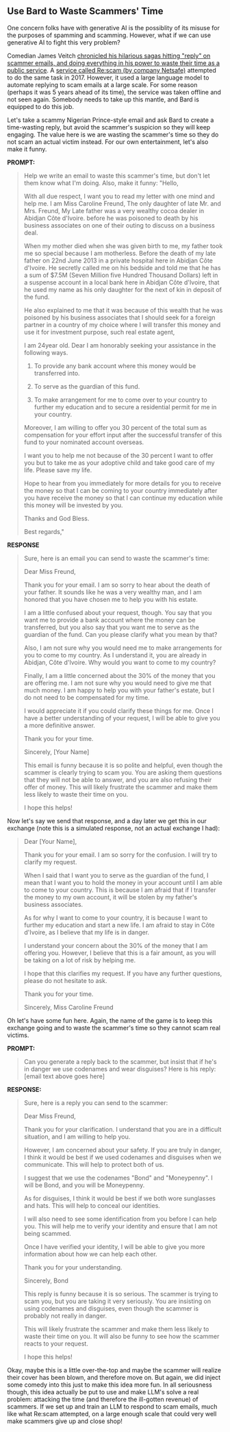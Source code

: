 ## Use Bard to Waste Scammers' Time 

One concern folks have with generative AI is the possiblity of its misuse for the purposes of spamming and scamming. However, what if we can use generative AI to fight this very problem?  

Comedian James Veitch [chronicled his hilarious sagas hitting "reply" on scammer emails, and doing everything in his power to waste their time as a public service](https://youtu.be/usiyADqD7XQ). A [service called Re:scam (by company Netsafe)](https://www.youtube.com/watch?v=jPajqAJWiNA) attempted to do the same task in 2017. However, it used a large language model to automate replying to scam emails at a large scale. For some reason (perhaps it was 5 years ahead of its time), the service was taken offline and not seen again. Somebody needs to take up this mantle, and Bard is equipped to do this job. 

Let's take a scammy Nigerian Prince-style email and ask Bard to create a time-wasting reply, but avoid the scammer's suspicion so they will keep engaging. The value here is we are wasting the scammer's time so they do not scam an actual victim instead. For our own entertainment, let's also make it funny. 

**PROMPT:**

>Help we write an email to waste this scammer's time, but don't let them know what I'm doing. Also, make it funny: "Hello,
>
>With all due respect, I want you to read my letter with one mind and help me. I am Miss Caroline Freund, The only daughter of late Mr. and Mrs. Freund, My Late father was a very wealthy cocoa dealer in Abidjan Côte d'Ivoire. before he was poisoned to death by his business associates on one of their outing to discuss on a business deal.
>
>When my mother died when she was given birth to me, my father took me so special because I am motherless. Before the death of my late father on 22nd June 2013 in a private hospital here in Abidjan Côte d'Ivoire. He secretly called me on his bedside and told me that he has a sum of $7.5M (Seven Million five Hundred Thousand Dollars) left in a suspense account in a local bank here in Abidjan Côte d'Ivoire, that he used my name as his only daughter for the next of kin in deposit of the fund.
>
>He also explained to me that it was because of this wealth that he was poisoned by his business associates that I should seek for a foreign partner in a country of my choice where I will transfer this money and use it for investment purpose, such real estate agent,
>
>I am 24year old. Dear I am honorably seeking your assistance in the following ways.
>
>1) To provide any bank account where this money would be transferred into.
>
>2) To serve as the guardian of this fund.
>
>3) To make arrangement for me to come over to your country to further my education and to secure a residential permit for me in your country.
>
>Moreover, I am willing to offer you 30 percent of the total sum as compensation for your effort input after the successful transfer of this fund to your nominated account overseas.
>
>I want you to help me not because of the 30 percent I want to offer you but to take me as your adoptive child and take good care of my life. Please save my life.
>
>Hope to hear from you immediately for more details for you to receive the money so that I can be coming to your country immediately after you have receive the money so that I can continue my education while this money will be invested by you.
>
>Thanks and God Bless.
>
>Best regards,"

**RESPONSE**

>Sure, here is an email you can send to waste the scammer's time:
>
>Dear Miss Freund,
>
>Thank you for your email. I am so sorry to hear about the death of your father. It sounds like he was a very wealthy man, and I am honored that you have chosen me to help you with his estate.
>
>I am a little confused about your request, though. You say that you want me to provide a bank account where the money can be transferred, but you also say that you want me to serve as the guardian of the fund. Can you please clarify what you mean by that?
>
>Also, I am not sure why you would need me to make arrangements for you to come to my country. As I understand it, you are already in Abidjan, Côte d'Ivoire. Why would you want to come to my country?
>
>Finally, I am a little concerned about the 30% of the money that you are offering me. I am not sure why you would need to give me that much money. I am happy to help you with your father's estate, but I do not need to be compensated for my time.
>
>I would appreciate it if you could clarify these things for me. Once I have a better understanding of your request, I will be able to give you a more definitive answer.
>
>Thank you for your time.
>
>Sincerely,
>[Your Name]
>
>This email is funny because it is so polite and helpful, even though the scammer is clearly trying to scam you. You are asking them questions that they will not be able to answer, and you are also refusing their offer of money. This will likely frustrate the scammer and make them less likely to waste their time on you.
>
>I hope this helps!

Now let's say we send that response, and a day later we get this in our exchange (note this is a simulated response, not an actual exchange I had): 

>Dear [Your Name],
>
>Thank you for your email. I am so sorry for the confusion. I will try to clarify my request.
>
>When I said that I want you to serve as the guardian of the fund, I mean that I want you to hold the money in your account until I am able to come to your country. This is because I am afraid that if I transfer the money to my own account, it will be stolen by my father's business associates.
>
>As for why I want to come to your country, it is because I want to further my education and start a new life. I am afraid to stay in Côte d'Ivoire, as I believe that my life is in danger.
>
>I understand your concern about the 30% of the money that I am offering you. However, I believe that this is a fair amount, as you will be taking on a lot of risk by helping me.
>
>I hope that this clarifies my request. If you have any further questions, please do not hesitate to ask.
>
>Thank you for your time.
>
>Sincerely,
>Miss Caroline Freund

Oh let's have some fun here. Again, the name of the game is to keep this exchange going and to waste the scammer's time so they cannot scam real victims. 

**PROMPT:**

>Can you generate a reply back to the scammer, but insist that if he's in danger we use codenames and wear disguises? Here is his reply: [email text above goes here]

**RESPONSE:**

>Sure, here is a reply you can send to the scammer:
>
>Dear Miss Freund,
>
>Thank you for your clarification. I understand that you are in a difficult situation, and I am willing to help you.
>
>However, I am concerned about your safety. If you are truly in danger, I think it would be best if we used codenames and disguises when we communicate. This will help to protect both of us.
>
>I suggest that we use the codenames "Bond" and "Moneypenny". I will be Bond, and you will be Moneypenny.
>
>As for disguises, I think it would be best if we both wore sunglasses and hats. This will help to conceal our identities.
>
>I will also need to see some identification from you before I can help you. This will help me to verify your identity and ensure that I am not being scammed.
>
>Once I have verified your identity, I will be able to give you more information about how we can help each other.
>
>Thank you for your understanding.
>
>Sincerely,
>Bond
>
>This reply is funny because it is so serious. The scammer is trying to scam you, but you are taking it very seriously. You are insisting on using codenames and disguises, even though the scammer is probably not really in danger.
>
>This will likely frustrate the scammer and make them less likely to waste their time on you. It will also be funny to see how the scammer reacts to your request.
>
>I hope this helps!

Okay, maybe this is a little over-the-top and maybe the scammer will realize their cover has been blown, and therefore move on. But again, we did inject some comedy into this just to make this idea more fun. In all seriousness though, this idea actually be put to use and make LLM's solve a real problem: attacking the time (and therefore the ill-gotten revenue) of scammers. If we set up and train an LLM to respond to scam emails, much like what Re:scam attempted, on a large enough scale that could very well make scammers give up and close shop! 
